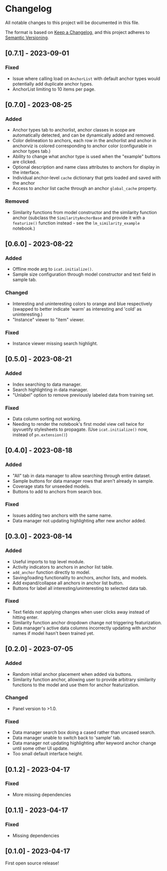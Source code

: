 # Changelog
All notable changes to this project will be documented in this file.

The format is based on [Keep a Changelog](https://keepachangelog.com/en/1.0.0/),
and this project adheres to [Semantic Versioning](https://semver.org/spec/v2.0.0.html).

## [0.7.1] - 2023-09-01

### Fixed
* Issue where calling load on `AnchorList` with default anchor types would potentially
    add duplicate anchor types.
* AnchorList limiting to 10 items per page.




## [0.7.0] - 2023-08-25

### Added
* Anchor types tab to anchorlist, anchor classes in scope are automatically detected,
    and can be dynamically added and removed.
* Color delineation to anchors, each row in the anchorlist and anchor in anchorviz is
    colored corresponding to anchor color (configurable in anchor types tab.)
* Ability to change what anchor type is used when the "example" buttons are clicked.
* Optional description and name class attributes to anchors for display in the interface.
* Individual anchor-level `cache` dictionary that gets loaded and saved with the anchor
* Access to anchor list cache through an anchor `global_cache` property.

### Removed
* Similarity functions from model constructor and the similarity function anchor
    (subclass the `SimilarityAnchorBase` and provide it with a `featurize()`
    function instead - see the `lm_similarity_example` notebook.)




## [0.6.0] - 2023-08-22

### Added
* Offline mode arg to ``icat.initialize()``.
* Sample size configuration through model constructor and text field in sample tab.

### Changed
* Interesting and uninteresting colors to orange and blue respectively (swapped to better indicate
    'warm' as interesting and 'cold' as uninteresting.)
* "Instance" viewer to "item" viewer.

### Fixed
* Instance viewer missing search highlight.




## [0.5.0] - 2023-08-21

### Added
* Index searching to data manager.
* Search highlighting in data manager.
* "Unlabel" option to remove previously labeled data from training set.

### Fixed
* Data column sorting not working.
* Needing to render the notebook's first model view cell twice for ipyvuetify
    stylesheets to propagate. (Use `icat.initialize()` now, instead of
    `pn.extension()`)




## [0.4.0] - 2023-08-18

### Added
* "All" tab in data manager to allow searching through entire dataset.
* Sample buttons for data manager rows that aren't already in sample.
* Coverage stats for unseeded models.
* Buttons to add to anchors from search box.

### Fixed
* Issues adding two anchors with the same name.
* Data manager not updating highlighting after new anchor added.




## [0.3.0] - 2023-08-14

### Added
* Useful imports to top level module.
* Activity indicators to anchors in anchor list table.
* `add_anchor` function directly to model.
* Saving/loading functionality to anchors, anchor lists, and models.
* Add expand/collapse all anchors in anchor list button.
* Buttons for label all interesting/uninteresting to selected data tab.

### Fixed
* Text fields not applying changes when user clicks away instead of hitting enter.
* Similarity function anchor dropdown change not triggering featurization.
* Data manager's active data columns incorrectly updating with anchor names if model
    hasn't been trained yet.




## [0.2.0] - 2023-07-05

### Added
* Random initial anchor placement when added via buttons.
* Similarity function anchor, allowing user to provide arbitrary
    similarity functions to the model and use them for anchor featurization.

### Changed
* Panel version to >1.0.

### Fixed
* Data manager search box doing a cased rather than uncased search.
* Data manager unable to switch back to 'sample' tab.
* Data manager not updating highlighting after keyword anchor change
    until some other UI update.
* Too small default interface height.




## [0.1.2] - 2023-04-17

### Fixed
* More missing dependencies




## [0.1.1] - 2023-04-17

### Fixed
* Missing dependencies




## [0.1.0] - 2023-04-17

First open source release!

